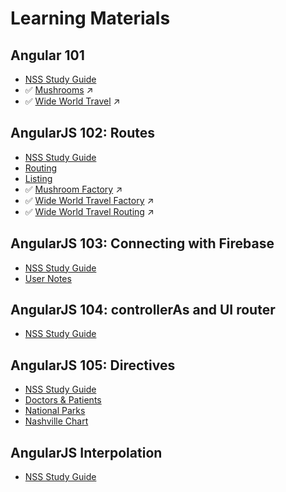 # Learning Materials

## Angular 101
* [NSS Study Guide](MF_ANGULAR_101.md)
* :white_check_mark: [Mushrooms](https://github.com/kenziebottoms/nss-front-05-mushrooms) :arrow_upper_right:
* :white_check_mark: [Wide World Travel](https://github.com/kenziebottoms/nss-front-05-travel) :arrow_upper_right:

## AngularJS 102: Routes

* [NSS Study Guide](MF_ANGULAR_102.md)
* [Routing](MF_ROUTE_ROUTING.md)
* [Listing](MF_ROUTE_LISTING.md)
* :white_check_mark: [Mushroom Factory](https://github.com/kenziebottoms/nss-front-05-mushrooms) :arrow_upper_right:
* :white_check_mark: [Wide World Travel Factory](https://github.com/kenziebottoms/nss-front-05-travel) :arrow_upper_right:
* :white_check_mark: [Wide World Travel Routing](https://github.com/kenziebottoms/nss-front-05-travel) :arrow_upper_right:


## AngularJS 103: Connecting with Firebase

* [NSS Study Guide](MF_ANGULAR_103.md)
* [User Notes](MF_USER_NOTES.md)


## AngularJS 104: controllerAs and UI router

* [NSS Study Guide](MF_ANGULAR_104.md)


## AngularJS 105: Directives

* [NSS Study Guide](MF_ANGULAR_105.md)
* [Doctors & Patients](MF_DOCTORS_PATIENTS.md)
* [National Parks](MF_NATIONAL_PARKS.md)
* [Nashville Chart](MF_MF_NASHVILLE_CHART.md)

## AngularJS Interpolation

* [NSS Study Guide](MF_ANGULAR_INTERPOLATION.md)